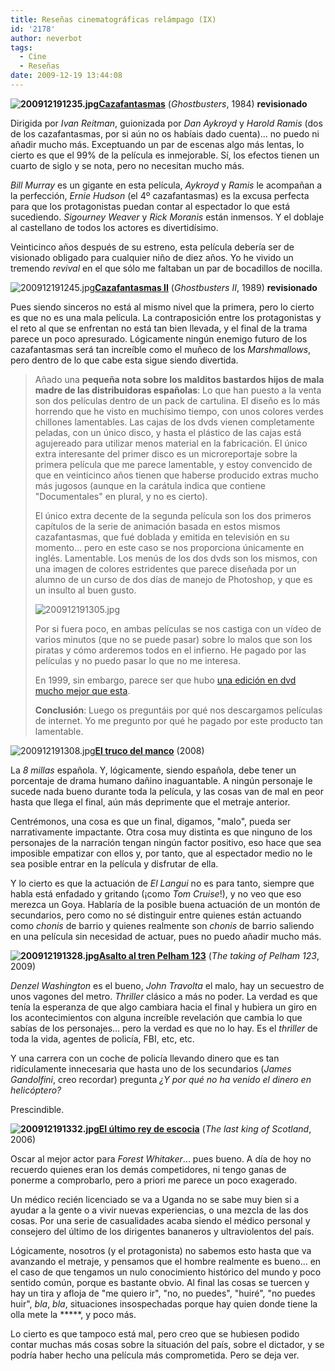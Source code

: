 ```yaml
---
title: Reseñas cinematográficas relámpago (IX)
id: '2178'
author: neverbot
tags:
  - Cine
  - Reseñas
date: 2009-12-19 13:44:08
---
```


**![200912191235.jpg](./200912191235.jpg)[Cazafantasmas](http://www.imdb.com/title/tt0087332/)** (_Ghostbusters_, 1984) **revisionado**

Dirigida por _Ivan Reitman_, guionizada por _Dan Aykroyd_ y _Harold Ramis_ (dos de los cazafantasmas, por si aún no os habíais dado cuenta)... no puedo ni añadir mucho más. Exceptuando un par de escenas algo más lentas, lo cierto es que el 99% de la película es inmejorable. Sí, los efectos tienen un cuarto de siglo y se nota, pero no necesitan mucho más.

_Bill Murray_ es un gigante en esta película, _Aykroyd_ y _Ramis_ le acompañan a la perfección, _Ernie Hudson_ (el 4º cazafantasmas) es la excusa perfecta para que los protagonistas puedan contar al espectador lo que está sucediendo. _Sigourney Weaver_ y _Rick Moranis_ están inmensos. Y el doblaje al castellano de todos los actores es divertidísimo.

Veinticinco años después de su estreno, esta película debería ser de visionado obligado para cualquier niño de diez años. Yo he vivido un tremendo _revival_ en el que sólo me faltaban un par de bocadillos de nocilla.

![200912191245.jpg](./200912191245.jpg)**[Cazafantasmas II](http://www.imdb.com/title/tt0097428/)** (_Ghostbusters II_, 1989) **revisionado**

Pues siendo sinceros no está al mismo nivel que la primera, pero lo cierto es que no es una mala película. La contraposición entre los protagonistas y el reto al que se enfrentan no está tan bien llevada, y el final de la trama parece un poco apresurado. Lógicamente ningún enemigo futuro de los cazafantasmas será tan increíble como el muñeco de los _Marshmallows_, pero dentro de lo que cabe esta sigue siendo divertida.

> Añado una **pequeña nota sobre los malditos bastardos hijos de mala madre de las distribuidoras españolas**: Lo que han puesto a la venta son dos películas dentro de un pack de cartulina. El diseño es lo más horrendo que he visto en muchísimo tiempo, con unos colores verdes chillones lamentables. Las cajas de los dvds vienen completamente peladas, con un único disco, y hasta el plástico de las cajas está agujereado para utilizar menos material en la fabricación. El único extra interesante del primer disco es un microreportaje sobre la primera película que me parece lamentable, y estoy convencido de que en veinticinco años tienen que haberse producido extras mucho más jugosos (aunque en la carátula indica que contiene "Documentales" en plural, y no es cierto).
> 
> El único extra decente de la segunda película son los dos primeros capítulos de la serie de animación basada en estos mismos cazafantasmas, que fué doblada y emitida en televisión en su momento... pero en este caso se nos proporciona únicamente en inglés. Lamentable. Los menús de los dos dvds son los mismos, con una imagen de colores estridentes que parece diseñada por un alumno de un curso de dos días de manejo de Photoshop, y que es un insulto al buen gusto.
> 
> ![200912191305.jpg](./200912191305.jpg)  
> 
> Por si fuera poco, en ambas películas se nos castiga con un vídeo de varios minutos (que no se puede pasar) sobre lo malos que son los piratas y cómo arderemos todos en el infierno. He pagado por las películas y no puedo pasar lo que no me interesa.
> 
> En 1999, sin embargo, parece ser que hubo [una edición en dvd mucho mejor que esta](http://www.zonadvd.com/modules.php?name=Reviews&rop=showcontent&id=464).
> 
> **Conclusión**: Luego os preguntáis por qué nos descargamos películas de internet. Yo me pregunto por qué he pagado por este producto tan lamentable.

![200912191308.jpg](./200912191308.jpg)**[El truco del manco](http://es.wikipedia.org/wiki/El_truco_del_manco)** (2008)

La _8 millas_ española. Y, lógicamente, siendo española, debe tener un porcentaje de drama humano dañino inaguantable. A ningún personaje le sucede nada bueno durante toda la película, y las cosas van de mal en peor hasta que llega el final, aún más deprimente que el metraje anterior.

Centrémonos, una cosa es que un final, digamos, "malo", pueda ser narrativamente impactante. Otra cosa muy distinta es que ninguno de los personajes de la narración tengan ningún factor positivo, eso hace que sea imposible empatizar con ellos y, por tanto, que al espectador medio no le sea posible entrar en la película y disfrutar de ella.

Y lo cierto es que la actuación de _El Langui_ no es para tanto, siempre que habla está enfadado y gritando (¡como _Tom Cruise_!), y no veo que eso merezca un Goya. Hablaría de la posible buena actuación de un montón de secundarios, pero como no sé distinguir entre quienes están actuando como _chonis_ de barrio y quienes realmente son _chonis_ de barrio saliendo en una película sin necesidad de actuar, pues no puedo añadir mucho más.

**![200912191328.jpg](./200912191328.jpg)[Asalto al tren Pelham 123](http://www.imdb.com/title/tt1111422/)** (_The taking of Pelham 123_, 2009)

_Denzel Washington_ es el bueno, _John Travolta_ el malo, hay un secuestro de unos vagones del metro. _Thriller_ clásico a más no poder. La verdad es que tenía la esperanza de que algo cambiara hacia el final y hubiera un giro en los acontecimientos con alguna increíble revelación que cambia lo que sabías de los personajes... pero la verdad es que no lo hay. Es el _thriller_ de toda la vida, agentes de policía, FBI, etc, etc.

Y una carrera con un coche de policía llevando dinero que es tan ridículamente innecesaria que hasta uno de los secundarios (_James Gandolfini_, creo recordar) pregunta _¿Y por qué no ha venido el dinero en helicóptero?_

Prescindible.

**![200912191332.jpg](./200912191332.jpg)[El último rey de escocia](http://www.imdb.com/title/tt0455590/)** (_The last king of Scotland_, 2006)

Oscar al mejor actor para _Forest Whitaker_... pues bueno. A día de hoy no recuerdo quienes eran los demás competidores, ni tengo ganas de ponerme a comprobarlo, pero a priori me parece un poco exagerado.

Un médico recién licenciado se va a Uganda no se sabe muy bien si a ayudar a la gente o a vivir nuevas experiencias, o una mezcla de las dos cosas. Por una serie de casualidades acaba siendo el médico personal y consejero del último de los dirigentes bananeros y ultraviolentos del país.

Lógicamente, nosotros (y el protagonista) no sabemos esto hasta que va avanzando el metraje, y pensamos que el hombre realmente es bueno... en el caso de que tengamos un nulo conocimiento histórico del mundo y poco sentido común, porque es bastante obvio. Al final las cosas se tuercen y hay un tira y afloja de "me quiero ir", "no, no puedes", "huiré", "no puedes huir", _bla_, _bla_, situaciones insospechadas porque hay quien donde tiene la olla mete la \*\*\*\*\*, y poco más.

Lo cierto es que tampoco está mal, pero creo que se hubiesen podido contar muchas más cosas sobre la situación del país, sobre el dictador, y se podría haber hecho una película más comprometida. Pero se deja ver.